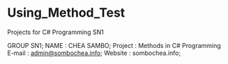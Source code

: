 # Using_Method_Test
Projects for C# Programming SN1

GROUP SN1;
NAME : CHEA SAMBO;
Project : Methods in C# Programming
E-mail : admin@sombochea.info;
Website : sombochea.info;